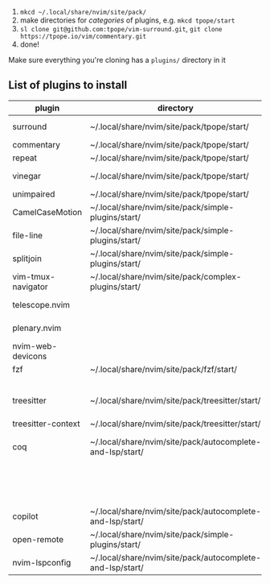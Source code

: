 1. `mkcd ~/.local/share/nvim/site/pack/`
2. make directories for _categories_ of plugins, e.g. `mkcd tpope/start`
3. `sl clone git@github.com:tpope/vim-surround.git`, `git clone https://tpope.io/vim/commentary.git`
4. done!

Make sure everything you're cloning has a `plugins/` directory in it


## List of plugins to install

| plugin             	| directory                                                 	| command                                                             	|
|--------------------	|-----------------------------------------------------------	|---------------------------------------------------------------------	|
| surround           	| ~/.local/share/nvim/site/pack/tpope/start/                	| sl clone git@github.com:tpope/vim-surround.git                      	|
| commentary         	| ~/.local/share/nvim/site/pack/tpope/start/                	| git clone https://tpope.io/vim/commentary.git                       	|
| repeat             	| ~/.local/share/nvim/site/pack/tpope/start/                	| sl clone https://tpope.io/vim/repeat.git                            	|
| vinegar            	| ~/.local/share/nvim/site/pack/tpope/start/                	| sl clone https://github.com/tpope/vim-vinegar.git                   	|
| unimpaired         	| ~/.local/share/nvim/site/pack/tpope/start/                	| sl clone https://tpope.io/vim/unimpaired.git                        	|
| CamelCaseMotion    	| ~/.local/share/nvim/site/pack/simple-plugins/start/       	| sl clone git@github.com:bkad/CamelCaseMotion.git                    	|
| file-line          	| ~/.local/share/nvim/site/pack/simple-plugins/start/       	| sl clone git@github.com:lervag/file-line.git                        	|
| splitjoin          	| ~/.local/share/nvim/site/pack/simple-plugins/start/       	| sl clone git@github.com:AndrewRadev/splitjoin.vim.git               	|
| vim-tmux-navigator 	| ~/.local/share/nvim/site/pack/complex-plugins/start/      	| sl clone git@github.com:christoomey/vim-tmux-navigator.git          	|
| telescope.nvim     	|                                                           	| sl clone git@github.com:nvim-telescope/telescope.nvim               	|
| plenary.nvim       	|                                                           	| sl clone git@github.com:nvim-lua/plenary.nvim                       	|
| nvim-web-devicons  	|                                                           	| sl clone git@github.com:nvim-tree/nvim-web-devicons                 	|
| fzf                	| ~/.local/share/nvim/site/pack/fzf/start/                  	| sl clone git@github.com:junegunn/fzf.git                            	|
|                    	|                                                           	| sl clone git@github.com:junegunn/fzf.vim.git                        	|
| treesitter         	| ~/.local/share/nvim/site/pack/treesitter/start/           	| sl clone git@github.com:nvim-treesitter/nvim-treesitter.git         	|
| treesitter-context 	| ~/.local/share/nvim/site/pack/treesitter/start/           	| sl clone git@github.com:nvim-treesitter/nvim-treesitter-context.git 	|
| coq                	| ~/.local/share/nvim/site/pack/autocomplete-and-lsp/start/ 	| sl clone git@github.com:ms-jpq/coq_nvim.git                         	|
|                    	|                                                           	| sl clone git@github.com:ms-jpq/coq.thirdparty.git                   	|
|                    	|                                                           	| sl clone git@github.com:ms-jpq/coq.artifacts.git                    	|
| copilot            	| ~/.local/share/nvim/site/pack/autocomplete-and-lsp/start/ 	| sl clone git@github.com:github/copilot.vim.git                      	|
| open-remote        	| ~/.local/share/nvim/site/pack/simple-plugins/start/       	| sl clone git@github.com:vegerot/open-remote.git                     	|
| nvim-lspconfig     	| ~/.local/share/nvim/site/pack/autocomplete-and-lsp/start/ 	| sl clone git@github.com:neovim/nvim-lspconfig.git                   	|
